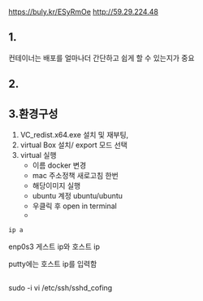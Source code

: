 https://buly.kr/ESyRmOe
http://59.29.224.48
## 1.
컨테이너는 배포를 얼마나더 간단하고 쉽게 할 수 있는지가 중요

## 2.




## 3.환경구성
1. VC_redist.x64.exe 설치 및 재부팅,
2. virtual Box 설치/ export 모드 선택
3. virtual 실행
   - 이름 docker 변경
   - mac 주소정책 새로고침 한번
   - 해당이미지 실행
   - ubuntu 계정 ubuntu/ubuntu
   - 우클릭 후 open in terminal
   - 

```bash
ip a
```

enp0s3
게스트 ip와
호스트 ip 

putty에는 호스트 ip를 입력함



## 
sudo -i
vi /etc/ssh/sshd_cofing

